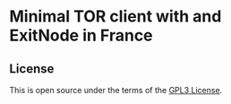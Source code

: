 # Minimal TOR client with and ExitNode in France


## License
This is open source under the terms of the [GPL3 License](<https://fsf.org/>).
